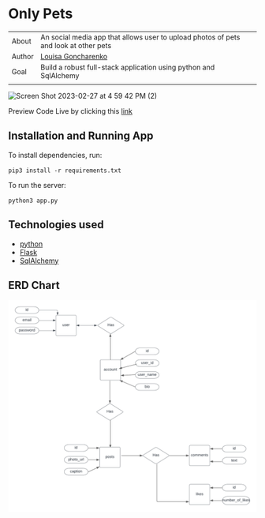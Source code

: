# Only Pets

|       |                                                                                                                                                                                                     |
| ----- | --------------------------------------------------------------------------------------------------------------------------------------------------------------------------------------------------- |
| About | An social media app that allows user to upload photos of pets and look at other pets                                                                            |
| Author  | [Louisa Goncharenko](https://github.com/lougoncharenko) |
| Goal  | Build a robust full-stack application using python and SqlAlchemy                                                                                            |
|       |                                                                                                                                                                                                     |

<img width="1088" alt="Screen Shot 2023-02-27 at 4 59 42 PM (2)" src="https://user-images.githubusercontent.com/93098869/221697498-8c60ea35-c85e-4545-a4d8-4e54229bb999.png">

Preview Code Live by clicking this [link](https://only-pets.onrender.com)


## Installation and Running App 

To install dependencies, run:

```
pip3 install -r requirements.txt
```

To run the server:

```
python3 app.py
```


## Technologies used
- [python](https://www.python.org)
- [Flask](https://flask.palletsprojects.com/en/2.2.x/)
- [SqlAlchemy](https://www.sqlalchemy.org)


## ERD Chart
<div align="center">

<img width="911" alt="ERD chart" src="assets/only_pets.png">

</div>
